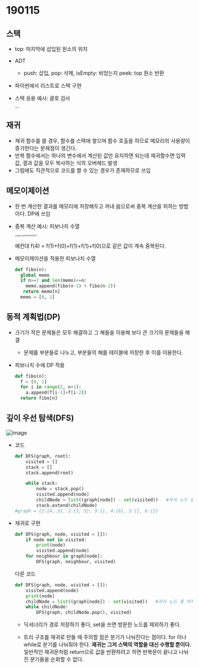 # 190115

## 스택

* top: 마지막에 삽입된 원소의 위치

* ADT

  * push: 삽입, pop: 삭제, isEmpty: 비었는지 peek: top 원소 반환

* 파이썬에서 리스트로 스택 구현  

* 스택 응용 예시: 괄호 검사

  <img src="https://user-images.githubusercontent.com/46865281/72344197-fd316300-3713-11ea-9cdd-68d3512786a9.png" alt="image" style="zoom:20%;" />



## 재귀

* 재귀 함수를 쓸 경우, 함수를 스택에 쌓으며 함수 호출을 하므로 메모리의 사용량이 증가한다는 문제점이 생긴다.
* 반복 함수에서는 하나의 변수에서 계산된 값만 유지하면 되는데 재귀함수면 입력 값, 결과 값을 모두 복사하는 식의 오버헤드 발생
* 그럼에도 직관적으로 코드를 짤 수 있는 경우가 존재하므로 쓰임



## 메모이제이션

* 한 번 계산한 결과를 메모리에 저장해두고 꺼내 씀으로써 중복 계산을 피하는 방법이다. DP에 쓰임

* 중복 계산 예시: 피보나치 수열

  <img src="/Users/seungyoungoh/Library/Application Support/typora-user-images/image-20200114214639737.png" alt="image-20200114214639737" style="zoom:30%;" />

  예컨대 f(4) = f(1)+f(0)+f(1)+f(1)+f(0)으로 같은 값이 계속 중복된다.

* 메모이제이션을 적용한 피보나치 수열

  ```python
  def fibo(n):
    global memo
    if n>=2 and len(memo)<=n:
      memo.append(fibo(n-1) + fibo(n-2))
     return memo[n]
  	memo = [0, 1]
  ```

  

## 동적 계획법(DP)

* 크기가 작은 문제들은 모두 해결하고 그 해들을 이용해 보다 큰 크기의 문제들을 해결

  * 문제를 부분들로 나누고, 부분들의 해를 테이블에 저장한 후 이를 이용한다.

* 피보나치 수에 DP 적용

  ```python
  def fibo(n):
    f = [0, 1]
    for i in range(2, n+1):
      a.append(f[i-1]+f[i-2])
    return fibo[n]
  ```



## 깊이 우선 탐색(DFS)

![image](https://user-images.githubusercontent.com/46865281/72500441-d0965c00-3877-11ea-94be-d61c7db3f8db.png)

* 코드

  ```python
  def DFS(graph, root):
      visited = []
      stack = []
      stack.append(root)
  
      while stack:
          node = stack.pop()
          visited.append(node)
          childNode = list((graph[node]) - set(visited))   #자식 노드 중 아직 안 간 곳
          stack.extend(childNode)
  #graph = {1:{4, 3}, 2:{3, 5}, 3:{}, 4:{6}, 5:{}, 6:{}}
  ```

  

* 재귀로 구현

  ```python
  def DFS(graph, node, visited = []):
      if node not in visited:
          print(node)
          visited.append(node)
      for neighbour in graph[node]:
          DFS(graph, neighbour, visited)
  ```

  다른 코드

  ```python
  def DFS(graph, node, visited = []):
      visited.append(node)
      print(node)
      childNode = list((graph[node]) - set(visited))   #자식 노드 중 아직 안 간 곳
      while childNode:
          DFS(graph, childNode.pop(), visited)
  ```
  * 딕셔너리가 경로 저장하기 좋다, set을 쓰면 방문한 노드를 제외하기 좋다.

  * 트리 구조를 재귀로 만들 때 주의할 점은 분기가 나눠진다는 점이다. for 이나 while로 분기를 나눠줘야 한다. **재귀는 그저 스택의 역할을 대신 수행할 뿐이다.** 일반적인 재귀문처럼 return으로 값을 반환하려고 하면 반복문이 끝나고 나눠진 분기들을 순회할 수 없다.

     

    